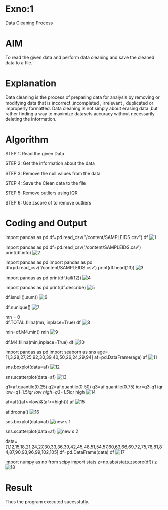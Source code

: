 # Exno:1
Data Cleaning Process

# AIM
To read the given data and perform data cleaning and save the cleaned data to a file.

# Explanation
Data cleaning is the process of preparing data for analysis by removing or modifying data that is incorrect ,incompleted , irrelevant , duplicated or improperly formatted. Data cleaning is not simply about erasing data ,but rather finding a way to maximize datasets accuracy without necessarily deleting the information.

# Algorithm
STEP 1: Read the given Data

STEP 2: Get the information about the data

STEP 3: Remove the null values from the data

STEP 4: Save the Clean data to the file

STEP 5: Remove outliers using IQR

STEP 6: Use zscore of to remove outliers

# Coding and Output

import pandas as pd
df=pd.read_csv("/content/SAMPLEIDS.csv")
df
![1](https://github.com/user-attachments/assets/8889c9f9-159e-4e57-8381-6c203d322b66)

import pandas as pd
df=pd.read_csv('/content/SAMPLEIDS.csv')
print(df.info)
![2](https://github.com/user-attachments/assets/e2b73ff7-a7a8-49b5-aea3-53e897222e38)

import pandas as pd
import pandas as pd
df=pd.read_csv('/content/SAMPLEIDS.csv')
print(df.head(13))
![3](https://github.com/user-attachments/assets/f314378d-61e5-448a-99e2-cc1ec87b160a)

import pandas as pd
print(df.tail(12))
![4](https://github.com/user-attachments/assets/963587fd-7594-4d83-a1cb-99aa5dc97878)

import pandas as pd
print(df.describe)
![5](https://github.com/user-attachments/assets/63010216-7dea-47cd-b448-167761558870)

df.isnull().sum()
![6](https://github.com/user-attachments/assets/62f92261-76b7-47a6-aa36-cf3b653c9695)

df.nunique()
![7](https://github.com/user-attachments/assets/09310bee-f3c4-4d4f-9d29-f447fe260904)

mn = 0  
df.TOTAL.fillna(mn, inplace=True)
df
![8](https://github.com/user-attachments/assets/82a58d07-1188-48f9-84c4-26eb70677b11)

min=df.M4.min()
min
![9](https://github.com/user-attachments/assets/efdb09ac-e92c-430f-938e-5229b8c11178)

df.M4.fillna(min,inplace=True)
df
![10](https://github.com/user-attachments/assets/3ad98fb6-d56c-4aae-891a-81bbd63c8ba0)

import pandas as pd
import seaborn as sns
age=[1,3,28,27,25,92,30,39,40,50,26,24,29,94]
af=pd.DataFrame(age)
af
![11](https://github.com/user-attachments/assets/9f2afb93-54cf-4cff-bdd1-3d62837a5d06)

sns.boxplot(data=af)
![12](https://github.com/user-attachments/assets/91fffb91-78ef-4d9e-9499-325a3f5514bd)

sns.scatterplot(data=af)
![13](https://github.com/user-attachments/assets/9229a890-ab16-4560-b1d8-755e0722912c)

q1=af.quantile(0.25)
q2=af.quantile(0.50)
q3=af.quantile(0.75)
iqr=q3-q1
iqr
low=q1-1.5*iqr
low
high=q3+1.5*iqr
high
![14](https://github.com/user-attachments/assets/64e985e6-3450-41c1-a6b8-d7bc5623c9dd)

af=af[((af>=low)&(af<=high))]
af
![15](https://github.com/user-attachments/assets/ec2395f3-6e0c-4b02-a4b2-5cf4879fc1c1)

af.dropna()
![16](https://github.com/user-attachments/assets/8995d885-e20d-48ce-af7c-a7e6fadb0bdf)

sns.boxplot(data=af)
![new s 1](https://github.com/user-attachments/assets/1769dd85-7a75-4154-9499-27bd136e3034)

sns.scatterplot(data=af)
![new s 2](https://github.com/user-attachments/assets/ecfcfa84-43c8-41ba-8f52-315576252e1a)

data=[1,12,15,18,21,24,27,30,33,36,39,42,45,48,51,54,57,60,63,66,69,72,75,78,81,84,87,90,93,96,99,102,105]
df=pd.DataFrame(data)
df
![17](https://github.com/user-attachments/assets/afb7c731-7451-4c9b-a520-4a53e9762d74)

import numpy as np
from scipy import stats
z=np.abs(stats.zscore(df))
z
![18](https://github.com/user-attachments/assets/79e34650-6a0f-416f-9ad9-ea77058ca668)


# Result
Thus the program executed sucessfully.
